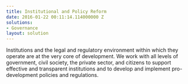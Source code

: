 ```yaml
---
title: Institutional and Policy Reform
date: 2016-01-22 00:11:14.114000000 Z
solutions:
- Governance
layout: solution
---
```


Institutions and the legal and regulatory environment within which they operate are at the very core of development. We work with all levels of government, civil society, the private sector, and citizens to support effective and transparent institutions and to develop and implement pro-development policies and regulations.

